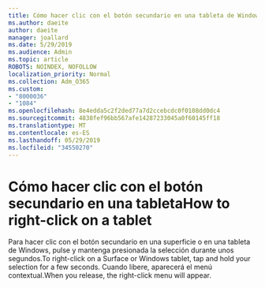 ```yaml
---
title: Cómo hacer clic con el botón secundario en una tableta de Windows
ms.author: daeite
author: daeite
manager: joallard
ms.date: 5/29/2019
ms.audience: Admin
ms.topic: article
ROBOTS: NOINDEX, NOFOLLOW
localization_priority: Normal
ms.collection: Adm_O365
ms.custom:
- "8000036"
- "1084"
ms.openlocfilehash: 8e4edda5c2f2ded77a7d2ccebcdc0f0108dd0dc4
ms.sourcegitcommit: 4838fef96bb567afe14287233045a0f60145ff18
ms.translationtype: MT
ms.contentlocale: es-ES
ms.lasthandoff: 05/29/2019
ms.locfileid: "34550270"
---
```

# <a name="how-to-right-click-on-a-tablet"></a><span data-ttu-id="50a7a-102">Cómo hacer clic con el botón secundario en una tableta</span><span class="sxs-lookup"><span data-stu-id="50a7a-102">How to right-click on a tablet</span></span>

<span data-ttu-id="50a7a-103">Para hacer clic con el botón secundario en una superficie o en una tableta de Windows, pulse y mantenga presionada la selección durante unos segundos.</span><span class="sxs-lookup"><span data-stu-id="50a7a-103">To right-click on a Surface or Windows tablet, tap and hold your selection for a few seconds.</span></span> <span data-ttu-id="50a7a-104">Cuando libere, aparecerá el menú contextual.</span><span class="sxs-lookup"><span data-stu-id="50a7a-104">When you release, the right-click menu will appear.</span></span>